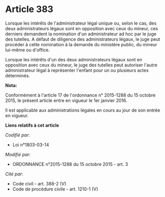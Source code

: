 # Article 383

Lorsque les intérêts de l'administrateur légal unique ou, selon le cas, des deux administrateurs légaux sont en opposition
avec ceux du mineur, ces derniers demandent la nomination d'un administrateur ad hoc par le juge des tutelles. A défaut de
diligence des administrateurs légaux, le juge peut procéder à cette nomination à la demande du ministère public, du mineur
lui-même ou d'office.

Lorsque les intérêts d'un des deux administrateurs légaux sont en opposition avec ceux du mineur, le juge des tutelles peut
autoriser l'autre administrateur légal à représenter l'enfant pour un ou plusieurs actes déterminés.

**Nota:**

Conformément à l'article 17 de l'ordonnance n° 2015-1288 du 15 octobre 2015, le présent article entre en vigueur le 1er
janvier 2016.

Il est applicable aux administrations légales en cours au jour de son entrée en vigueur.

**Liens relatifs à cet article**

_Codifié par_:

  - Loi n°1803-03-14

_Modifié par_:

  - ORDONNANCE n°2015-1288 du 15 octobre 2015 - art. 3

_Cité par_:

  - Code civil - art. 388-2 (V)
  - Code de procédure civile - art. 1210-1 (V)
